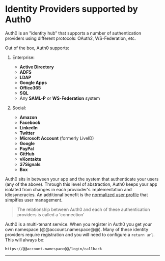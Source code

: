 # Identity Providers supported by Auth0

Auth0 is an "identity hub" that supports a number of authentication providers using different protocols: OAuth2, WS-Federation, etc. 

Out of the box, Auth0 supports:

1. Enterprise: 
	* __Active Directory__ 
	* __ADFS__
	* __LDAP__
	* __Google Apps__
	* __Office365__
	* __SQL__
	* Any __SAML-P__ or __WS-Federation__ system

2. Social: 
	* __Amazon__
	* __Facebook__
	* __LinkedIn__
	* __Twitter__
	* __Microsoft Account__ (formerly LiveID)
	* __Google__
	* __PayPal__
	* __GitHub__
	* __vKontakte__
	* __37Signals__
	* __Box__


Auth0 sits in between your app and the system that authenticate your users (any of the above). Through this level of abstraction, Auth0 keeps your app isolated from changes in each provioder's implementation and idiosyncracies. An additional benefit is the [normalized user profile](user-profile) that simpifies user management.

> The relationship between Auth0 and each of these authentication providers is called a 'connection'

Auth0 is a multi-tenant service. When you register in Auth0 you get your own namespace (@@account.namespace@@). Many of these identity providers require registration and you will need to configure a `return url`. This will always be:

	https://@@account.namespace@@/login/callback

---
